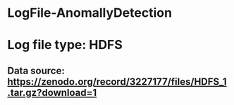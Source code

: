 # LogFile-AnomallyDetection
#
# Log file type: HDFS
## Data source: https://zenodo.org/record/3227177/files/HDFS_1.tar.gz?download=1
